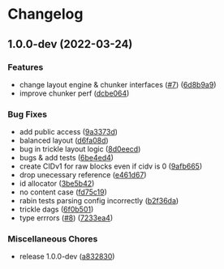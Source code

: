 # Changelog

## 1.0.0-dev (2022-03-24)


### Features

* change layout engine & chunker interfaces ([#7](https://github.com/ipld/js-unixfs/issues/7)) ([6d8b9a9](https://github.com/ipld/js-unixfs/commit/6d8b9a94b31955bddbce91883736ee6a6f519610))
* improve chunker perf ([dcbe064](https://github.com/ipld/js-unixfs/commit/dcbe0641cdcf5ef8c1a0a78b2a31b3584c474648))


### Bug Fixes

* add public access ([9a3373d](https://github.com/ipld/js-unixfs/commit/9a3373d760e8e050550f6baa8c91d8da7e30547f))
* balanced layout ([d6fa08d](https://github.com/ipld/js-unixfs/commit/d6fa08dca63e680c933e8fb2119afbc586714fd7))
* bug in trickle layout logic ([8d0eecd](https://github.com/ipld/js-unixfs/commit/8d0eecdf227f4467a24626630075400a9cd9d277))
* bugs & add tests ([6be4ed4](https://github.com/ipld/js-unixfs/commit/6be4ed4d69b5e39c3cf9034f98f5624f01ecfbe1))
* create CIDv1 for raw blocks even if cidv is 0 ([9afb665](https://github.com/ipld/js-unixfs/commit/9afb6653baaccf302f65b469ddc8f000b17d72e4))
* drop unecessary reference ([e461d67](https://github.com/ipld/js-unixfs/commit/e461d67463a063044466f16f699bc5cde3fab1f8))
* id allocator ([3be5b42](https://github.com/ipld/js-unixfs/commit/3be5b429d5869b13aff13019af4fa316ca12d375))
* no content case ([fd75c19](https://github.com/ipld/js-unixfs/commit/fd75c19105c497f657a46d164d143b226c4fac2c))
* rabin tests parsing config incorrectly ([b2f36da](https://github.com/ipld/js-unixfs/commit/b2f36da80930ca036a4c42f133d8a7a7264d1e83))
* trickle dags ([6f0b501](https://github.com/ipld/js-unixfs/commit/6f0b501f941a7651a62e9fdcb744547123d70add))
* type errrors ([#8](https://github.com/ipld/js-unixfs/issues/8)) ([7233ea4](https://github.com/ipld/js-unixfs/commit/7233ea43c2700aee3ea00d17696d191dda452a95))


### Miscellaneous Chores

* release 1.0.0-dev ([a832830](https://github.com/ipld/js-unixfs/commit/a832830761c099ae753ac9b7c1660c1b4c46eaeb))
